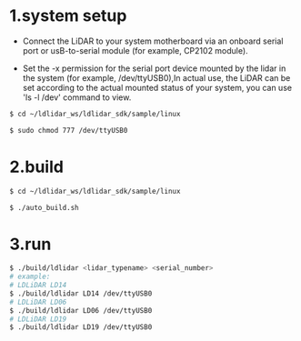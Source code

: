 # 1.system setup
- Connect the LiDAR to your system motherboard via an onboard serial port or usB-to-serial module (for example, CP2102 module).

- Set the -x permission for the serial port device mounted by the lidar in the system (for example, /dev/ttyUSB0),In actual use, the LiDAR can be set according to the actual mounted status of your system, you can use 'ls -l /dev' command to view.

``` bash
$ cd ~/ldlidar_ws/ldlidar_sdk/sample/linux

$ sudo chmod 777 /dev/ttyUSB0
```

# 2.build

``` bash
$ cd ~/ldlidar_ws/ldlidar_sdk/sample/linux

$ ./auto_build.sh
```

# 3.run
``` bash
$ ./build/ldlidar <lidar_typename> <serial_number>
# example:
# LDLiDAR LD14 
$ ./build/ldlidar LD14 /dev/ttyUSB0
# LDLiDAR LD06
$ ./build/ldlidar LD06 /dev/ttyUSB0
# LDLiDAR LD19
$ ./build/ldlidar LD19 /dev/ttyUSB0
```